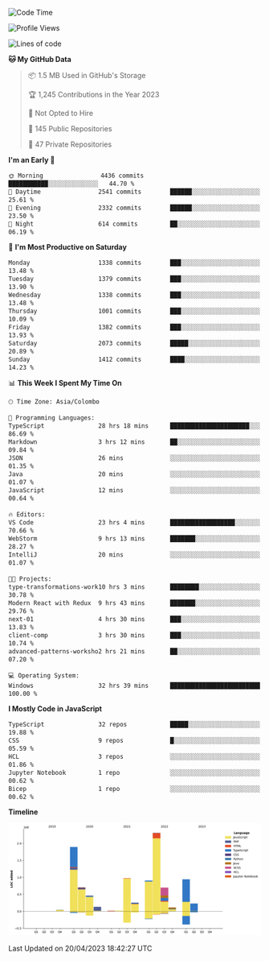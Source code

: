 
<!--START_SECTION:waka-->
![Code Time](http://img.shields.io/badge/Code%20Time-1%2C100%20hrs%206%20mins-blue)

![Profile Views](http://img.shields.io/badge/Profile%20Views-0-blue)

![Lines of code](https://img.shields.io/badge/From%20Hello%20World%20I%27ve%20Written-9.7%20million%20lines%20of%20code-blue)

**🐱 My GitHub Data** 

> 📦 1.5 MB Used in GitHub's Storage 
 > 
> 🏆 1,245 Contributions in the Year 2023
 > 
> 🚫 Not Opted to Hire
 > 
> 📜 145 Public Repositories 
 > 
> 🔑 47 Private Repositories 
 > 
**I'm an Early 🐤** 

```text
🌞 Morning                4436 commits        ███████████░░░░░░░░░░░░░░   44.70 % 
🌆 Daytime                2541 commits        ██████░░░░░░░░░░░░░░░░░░░   25.61 % 
🌃 Evening                2332 commits        ██████░░░░░░░░░░░░░░░░░░░   23.50 % 
🌙 Night                  614 commits         ██░░░░░░░░░░░░░░░░░░░░░░░   06.19 % 
```
📅 **I'm Most Productive on Saturday** 

```text
Monday                   1338 commits        ███░░░░░░░░░░░░░░░░░░░░░░   13.48 % 
Tuesday                  1379 commits        ███░░░░░░░░░░░░░░░░░░░░░░   13.90 % 
Wednesday                1338 commits        ███░░░░░░░░░░░░░░░░░░░░░░   13.48 % 
Thursday                 1001 commits        ███░░░░░░░░░░░░░░░░░░░░░░   10.09 % 
Friday                   1382 commits        ███░░░░░░░░░░░░░░░░░░░░░░   13.93 % 
Saturday                 2073 commits        █████░░░░░░░░░░░░░░░░░░░░   20.89 % 
Sunday                   1412 commits        ████░░░░░░░░░░░░░░░░░░░░░   14.23 % 
```


📊 **This Week I Spent My Time On** 

```text
🕑︎ Time Zone: Asia/Colombo

💬 Programming Languages: 
TypeScript               28 hrs 18 mins      ██████████████████████░░░   86.69 % 
Markdown                 3 hrs 12 mins       ██░░░░░░░░░░░░░░░░░░░░░░░   09.84 % 
JSON                     26 mins             ░░░░░░░░░░░░░░░░░░░░░░░░░   01.35 % 
Java                     20 mins             ░░░░░░░░░░░░░░░░░░░░░░░░░   01.07 % 
JavaScript               12 mins             ░░░░░░░░░░░░░░░░░░░░░░░░░   00.64 % 

🔥 Editors: 
VS Code                  23 hrs 4 mins       ██████████████████░░░░░░░   70.66 % 
WebStorm                 9 hrs 13 mins       ███████░░░░░░░░░░░░░░░░░░   28.27 % 
IntelliJ                 20 mins             ░░░░░░░░░░░░░░░░░░░░░░░░░   01.07 % 

🐱‍💻 Projects: 
type-transformations-work10 hrs 3 mins       ████████░░░░░░░░░░░░░░░░░   30.78 % 
Modern React with Redux  9 hrs 43 mins       ███████░░░░░░░░░░░░░░░░░░   29.76 % 
next-01                  4 hrs 30 mins       ███░░░░░░░░░░░░░░░░░░░░░░   13.83 % 
client-comp              3 hrs 30 mins       ███░░░░░░░░░░░░░░░░░░░░░░   10.74 % 
advanced-patterns-worksho2 hrs 21 mins       ██░░░░░░░░░░░░░░░░░░░░░░░   07.20 % 

💻 Operating System: 
Windows                  32 hrs 39 mins      █████████████████████████   100.00 % 
```

**I Mostly Code in JavaScript** 

```text
TypeScript               32 repos            █████░░░░░░░░░░░░░░░░░░░░   19.88 % 
CSS                      9 repos             █░░░░░░░░░░░░░░░░░░░░░░░░   05.59 % 
HCL                      3 repos             ░░░░░░░░░░░░░░░░░░░░░░░░░   01.86 % 
Jupyter Notebook         1 repo              ░░░░░░░░░░░░░░░░░░░░░░░░░   00.62 % 
Bicep                    1 repo              ░░░░░░░░░░░░░░░░░░░░░░░░░   00.62 % 
```



**Timeline**

![Lines of Code chart](https://raw.githubusercontent.com/ccweerasinghe1994/ccweerasinghe1994/master/assets/bar_graph.png)


 Last Updated on 20/04/2023 18:42:27 UTC
<!--END_SECTION:waka-->
